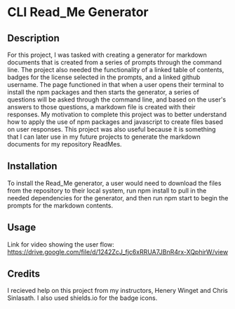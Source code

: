 # CLI Read_Me Generator

## Description

For this project, I was tasked with creating a generator for markdown documents that is created from a series of prompts through the command line. The project also needed the functionality of a linked table of contents, badges for the license selected in the prompts, and a linked github username. The page functioned in that when a user opens their terminal to install the npm packages and then starts the generator, a series of questions will be asked through the command line, and based on the user's answers to those questions, a markdown file is created with their responses. My motivation to complete this project was to better understand how to apply the use of npm packages and javascript to create files based on user responses. This project was also useful because it is something that I can later use in my future projects to generate the markdown documents for my repository ReadMes.

## Installation

To install the Read_Me generator, a user would need to download the files from the repository to their local system, run npm install to pull in the needed dependencies for the generator, and then run npm start to begin the prompts for the markdown contents.

## Usage

Link for video showing the user flow:
https://drive.google.com/file/d/1242ZcJ_fjc6xRRUA7JBnR4rx-XQphirW/view    

## Credits

I recieved help on this project from my instructors, Henery Winget and Chris Sinlasath. I also used shields.io for the badge icons.

